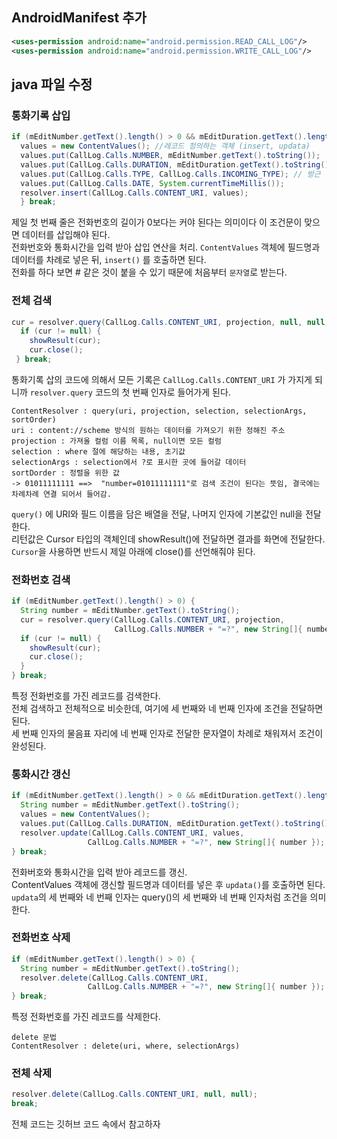 ## AndroidManifest 추가 
``` xml
<uses-permission android:name="android.permission.READ_CALL_LOG"/>
<uses-permission android:name="android.permission.WRITE_CALL_LOG"/>
```
## java 파일 수정
### 통화기록 삽입
``` java
if (mEditNumber.getText().length() > 0 && mEditDuration.getText().length() > 0) { 
  values = new ContentValues(); //레코드 정의하는 객체 (insert, updata) 
  values.put(CallLog.Calls.NUMBER, mEditNumber.getText().toString()); 
  values.put(CallLog.Calls.DURATION, mEditDuration.getText().toString());
  values.put(CallLog.Calls.TYPE, CallLog.Calls.INCOMING_TYPE); // 방근 걸려온 통화인 것처럼 설정 
  values.put(CallLog.Calls.DATE, System.currentTimeMillis());
  resolver.insert(CallLog.Calls.CONTENT_URI, values);
  } break;
```
제일 첫 번째 줄은 전화번호의 길이가 0보다는 커야 된다는 의미이다 이 조건문이 맞으면 데이터를 삽입해야 된다.   
전화번호와 통화시간을 입력 받아 삽입 연산을 처리. `ContentValues` 객체에 필드명과 데이터를 차례로 넣은 뒤, `insert()` 를 호출하면 된다.   
전화를 하다 보면 # 같은 것이 붙을 수 있기 때문에 처음부터 `문자열`로 받는다.


### 전체 검색
``` java
cur = resolver.query(CallLog.Calls.CONTENT_URI, projection, null, null, null);
  if (cur != null) {
    showResult(cur);
    cur.close();
 } break;
```
통화기록 삽의 코드에 의해서 모든 기록은 `CallLog.Calls.CONTENT_URI` 가 가지게 되니까 `resolver.query` 코드의 첫 번째 인자로 들어가게 된다.   
```
ContentResolver : query(uri, projection, selection, selectionArgs, sortOrder)   
uri : content://scheme 방식의 원하는 데이터를 가져오기 위한 정해진 주소
projection : 가져올 컬럼 이름 목록, null이면 모든 컬럼
selection : where 절에 해당하는 내용, 초기값       
selectionArgs : selection에서 ?로 표시한 곳에 들어갈 데이터     
sortDorder : 정렬을 위한 값 
-> 01011111111 ==>  "number=01011111111"로 검색 조건이 된다는 뜻임, 결국에는 차례차례 연결 되어서 들어감.
```
`query()` 에 URI와 필드 이름을 담은 배열을 전달, 나머지 인자에 기본값인 null을 전달한다.   
리턴값은 Cursor 타입의 객체인데 showResult()에 전달하면 결과를 화면에 전달한다.   
`Cursor`을 사용하면 반드시 제일 아래에 close()를 선언해줘야 된다.

### 전화번호 검색
``` java
if (mEditNumber.getText().length() > 0) {
  String number = mEditNumber.getText().toString();
  cur = resolver.query(CallLog.Calls.CONTENT_URI, projection, 
                       CallLog.Calls.NUMBER + "=?", new String[]{ number }, null);
  if (cur != null) {
    showResult(cur);
    cur.close();
  }
} break;
```
특정 전화번호를 가진 레코드를 검색한다.   
전체 검색하고 전체적으로 비슷한데, 여기에 세 번째와 네 번째 인자에 조건을 전달하면 된다.   
세 번째 인자의 물음표 자리에 네 번째 인자로 전달한 문자열이 차례로 채워져서 조건이 완성된다.   

### 통화시간 갱신
``` java
if (mEditNumber.getText().length() > 0 && mEditDuration.getText().length() > 0) {
  String number = mEditNumber.getText().toString();
  values = new ContentValues();
  values.put(CallLog.Calls.DURATION, mEditDuration.getText().toString());
  resolver.update(CallLog.Calls.CONTENT_URI, values,
                 CallLog.Calls.NUMBER + "=?", new String[]{ number });
} break;
```
전화버호와 통화시간을 입력 받아 레코드를 갱신.   
ContentValues 객체에 갱신할 필드명과 데이터를 넣은 후 `updata()`를 호출하면 된다. 
`updata`의 세 번째와 네 번째 인자는 query()의 세 번째와 네 번째 인자처럼 조건을 의미한다. 

### 전화번호 삭제
``` java
if (mEditNumber.getText().length() > 0) {
  String number = mEditNumber.getText().toString();
  resolver.delete(CallLog.Calls.CONTENT_URI,
                 CallLog.Calls.NUMBER + "=?", new String[]{ number });
} break;
```
특정 전화번호를 가진 레코드를 삭제한다.
```
delete 문법   
ContentResolver : delete(uri, where, selectionArgs)
```


### 전체 삭제 
```java
resolver.delete(CallLog.Calls.CONTENT_URI, null, null);
break;
```

전체 코드는 깃허브 코드 속에서 참고하자 

